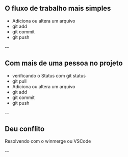 ## O fluxo de trabalho mais simples

- Adiciona ou altera um arquivo
- git add
- git commit
- git push

--

## Com mais de uma pessoa no projeto

- verificando o Status com git status
- git pull
- Adiciona ou altera um arquivo
- git add
- git commit
- git push

--

## Deu conflito

Resolvendo com o winmerge ou VSCode

--

